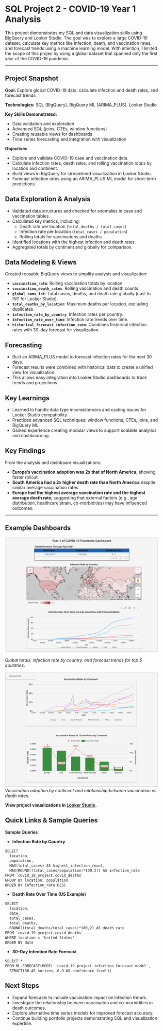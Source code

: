 # SQL Project 2 - COVID-19 Year 1 Analysis
This project demonstrates my SQL and data visualization skills using BigQuery and Looker Studio. The goal was to explore a large COVID-19 dataset, calculate key metrics like infection, death, and vaccination rates, and forecast trends using a machine learning model. With intention, I limited the scope of this projec by using a global dataset that spanned only the first year of the COVID-19 pandemic.

---

## Project Snapshot

**Goal:** Explore global COVID-19 data, calculate infection and death rates, and forecast trends.  

**Technologies:** SQL (BigQuery), BigQuery ML (ARIMA_PLUS), Looker Studio  

**Key Skills Demonstrated:**  
- Data validation and exploration  
- Advanced SQL (joins, CTEs, window functions)  
- Creating reusable views for dashboards  
- Time series forecasting and integration with visualization  

**Objectives**  
- Explore and validate COVID-19 case and vaccination data.  
- Calculate infection rates, death rates, and rolling vaccination totals by location and continent.  
- Build views in BigQuery for streamlined visualization in Looker Studio.  
- Forecast infection rates using an ARIMA_PLUS ML model for short-term predictions.  

## Data Exploration & Analysis

- Validated data structures and checked for anomalies in case and vaccination tables.  
- Calculated key metrics, including:  
  - Death rate per location (`total_deaths / total_cases`)  
  - Infection rate per location (`total_cases / population`)  
  - Rolling totals for vaccinations and deaths  
- Identified locations with the highest infection and death rates.  
- Aggregated totals by continent and globally for comparison.

## Data Modeling & Views

Created reusable BigQuery views to simplify analysis and visualization:  
- **`vaccination_rate`**: Rolling vaccination totals by location.  
- **`vaccination_death_rates`**: Rolling vaccination and death counts.  
- **`global_sums_int`**: Total cases, deaths, and death rate globally (cast to INT for Looker Studio).  
- **`total_deaths_by_location`**: Maximum deaths per location, excluding duplicates.  
- **`infection_rate_by_country`**: Infection rates per country.  
- **`infection_rate_over_time`**: Infection rate trends over time.  
- **`historical_forecast_infection_rate`**: Combines historical infection rates with 30-day forecast for visualization.  

## Forecasting

- Built an ARIMA_PLUS model to forecast infection rates for the next 30 days.  
- Forecast results were combined with historical data to create a unified view for visualization.  
- This allows easy integration into Looker Studio dashboards to track trends and projections.  

## Key Learnings

- Learned to handle data type inconsistencies and casting issues for Looker Studio compatibility.  
- Practiced advanced SQL techniques: window functions, CTEs, joins, and BigQuery ML.  
- Gained experience creating modular views to support scalable analytics and dashboarding.

## Key Findings

From the analysis and dashboard visualizations:  
- **Europe’s vaccination adoption was 2x that of North America**, showing faster rollout.  
- **South America had a 2x higher death rate than North America** despite similar average vaccination rates.  
- **Europe had the highest average vaccination rate and the highest average death rate**, suggesting that external factors (e.g., age distribution, healthcare strain, co-morbidities) may have influenced outcomes.

---

## Example Dashboards

![Global Summary & Infection Rates](https://github.com/amandapatton/sql_covid_p2/blob/main/sql_covid_p2%20image%201.png) 

*Global totals, infection rate by country, and forecast trends for top 5 countries.*  

![Vaccination Trends](https://github.com/amandapatton/sql_covid_p2/blob/main/sql_covid_p2%20image%202.png)
*Vaccination adoption by continent and relationship between vaccination vs. death rates.*  

**View project visualizations in [Looker Studio](https://lookerstudio.google.com/reporting/79c09048-6a92-4eed-89ff-073b44d958ac).**

## Quick Links & Sample Queries

**Sample Queries**  
- **Infection Rate by Country**  
```
SELECT
  location,
  population,
  MAX(total_cases) AS highest_infection_count,
  MAX(ROUND((total_cases/population)*100,2)) AS infection_rate
FROM `covid_19_project.covid_deaths`
GROUP BY location, population
ORDER BY infection_rate DESC
```

- **Death Rate Over Time (US Example)**
```
SELECT
  location,
  date,
  total_cases,
  total_deaths,
  ROUND((total_deaths/total_cases)*100,2) AS death_rate
FROM `covid_19_project.covid_deaths`
WHERE location = 'United States'
ORDER BY date
```

- **30-Day Infection Rate Forecast**
```
SELECT *
FROM ML.FORECAST(MODEL `covid_19_project.infection_forecast_model`,
  STRUCT(30 AS horizon, 0.9 AS confidence_level))
```

## Next Steps

- Expand forecasts to include vaccination impact on infection trends.  
- Investigate the relationship between vaccination and co-morbidities in death outcomes.
- Explore alternative time series models for improved forecast accuracy.
- Continue building portfolio projects demonstrating SQL and visualization expertise.
